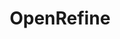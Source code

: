 ---
layout: default
authors: OpenRefine
description: OpenRefine is a desktop application that uses your web browser as a graphical
  interface. It is described as “a power tool for working with messy data”. OpenRefine
  is most useful where you have data in a simple tabular format such as a spreadsheet,
  a comma separated values file (csv) or a tab delimited file (tsv) but with internal
  inconsistencies either in data formats, or where data appears, or in terminology
  used. OpenRefine can be used to standardize and clean data across your file, as
  well as performing more complex operations including entity reconciliation against
  external APIs.
documentation: https://openrefine.org/documentation.html
location: https://openrefine.org/
shortname: openrefine
tags: data cleaning
title: OpenRefine
uuid: 20d46742-3c4c-4563-90f3-ec3e5ebeb0b8
---
